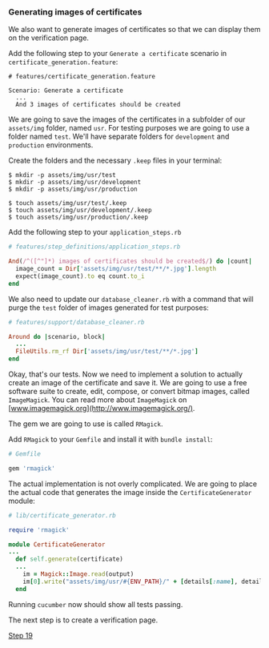 ### Generating images of certificates

We also want to generate images of certificates so that we can display them on the verification page.

Add the following step to your `Generate a certificate` scenario in `certificate_generation.feature`:

```gherkin
# features/certificate_generation.feature

Scenario: Generate a certificate
  ...
  And 3 images of certificates should be created

```

We are going to save the images of the certificates in a subfolder of our `assets/img` folder, named `usr`.
For testing purposes we are going to use a folder named `test`. We'll have separate folders for `development` and `production` environments.

Create the folders and the necessary `.keep` files in your terminal:
```shell
$ mkdir -p assets/img/usr/test
$ mkdir -p assets/img/usr/development
$ mkdir -p assets/img/usr/production

$ touch assets/img/usr/test/.keep
$ touch assets/img/usr/development/.keep
$ touch assets/img/usr/production/.keep
```

Add the following step to your `application_steps.rb`

```ruby
# features/step_definitions/application_steps.rb

And(/^([^"]*) images of certificates should be created$/) do |count|
  image_count = Dir['assets/img/usr/test/**/*.jpg'].length
  expect(image_count).to eq count.to_i
end

```

We also need to update our `database_cleaner.rb` with a command that will purge the `test` folder of images generated for test purposes:

```ruby
# features/support/database_cleaner.rb

Around do |scenario, block|
  ...
  FileUtils.rm_rf Dir['assets/img/usr/test/**/*.jpg']
end
```

Okay, that's our tests. Now we need to implement a solution to actually create an image of the certificate and save it. We are going to use a free software suite to create, edit, compose, or convert bitmap images, called `ImageMagick`. You can read more about `ImageMagick` on [www.imagemagick.org](http://www.imagemagick.org/).

The gem we are going to use is called `RMagick`.


Add `RMagick` to your `Gemfile` and install it with `bundle install`:

```ruby
# Gemfile

gem 'rmagick'
```

The actual implementation is not overly complicated. We are going to place the actual code that generates the image inside the `CertificateGenerator` module:

```ruby
# lib/certificate_generator.rb

require 'rmagick'

module CertificateGenerator
...
  def self.generate(certificate)
  ...
    im = Magick::Image.read(output)
    im[0].write("assets/img/usr/#{ENV_PATH}/" + [details[:name], details[:date]].join('_').downcase.gsub!(/\s/, '_') + '.jpg')
  end
```

Running `cucumber` now should show all tests passing.

The next step is to create a verification page.

[Step 19](step19.md)
